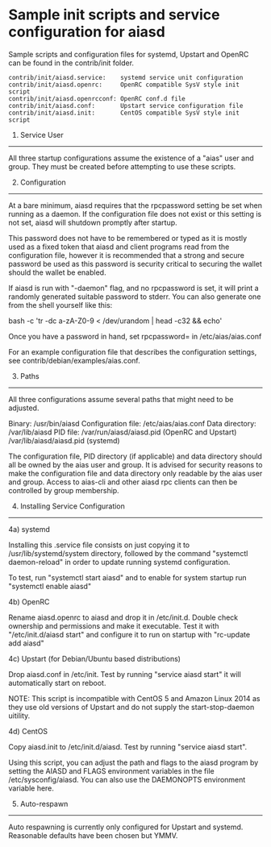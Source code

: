 Sample init scripts and service configuration for aiasd
==========================================================

Sample scripts and configuration files for systemd, Upstart and OpenRC
can be found in the contrib/init folder.

    contrib/init/aiasd.service:    systemd service unit configuration
    contrib/init/aiasd.openrc:     OpenRC compatible SysV style init script
    contrib/init/aiasd.openrcconf: OpenRC conf.d file
    contrib/init/aiasd.conf:       Upstart service configuration file
    contrib/init/aiasd.init:       CentOS compatible SysV style init script

1. Service User
---------------------------------

All three startup configurations assume the existence of a "aias" user
and group.  They must be created before attempting to use these scripts.

2. Configuration
---------------------------------

At a bare minimum, aiasd requires that the rpcpassword setting be set
when running as a daemon.  If the configuration file does not exist or this
setting is not set, aiasd will shutdown promptly after startup.

This password does not have to be remembered or typed as it is mostly used
as a fixed token that aiasd and client programs read from the configuration
file, however it is recommended that a strong and secure password be used
as this password is security critical to securing the wallet should the
wallet be enabled.

If aiasd is run with "-daemon" flag, and no rpcpassword is set, it will
print a randomly generated suitable password to stderr.  You can also
generate one from the shell yourself like this:

bash -c 'tr -dc a-zA-Z0-9 < /dev/urandom | head -c32 && echo'

Once you have a password in hand, set rpcpassword= in /etc/aias/aias.conf

For an example configuration file that describes the configuration settings,
see contrib/debian/examples/aias.conf.

3. Paths
---------------------------------

All three configurations assume several paths that might need to be adjusted.

Binary:              /usr/bin/aiasd
Configuration file:  /etc/aias/aias.conf
Data directory:      /var/lib/aiasd
PID file:            /var/run/aiasd/aiasd.pid (OpenRC and Upstart)
                     /var/lib/aiasd/aiasd.pid (systemd)

The configuration file, PID directory (if applicable) and data directory
should all be owned by the aias user and group.  It is advised for security
reasons to make the configuration file and data directory only readable by the
aias user and group.  Access to aias-cli and other aiasd rpc clients
can then be controlled by group membership.

4. Installing Service Configuration
-----------------------------------

4a) systemd

Installing this .service file consists on just copying it to
/usr/lib/systemd/system directory, followed by the command
"systemctl daemon-reload" in order to update running systemd configuration.

To test, run "systemctl start aiasd" and to enable for system startup run
"systemctl enable aiasd"

4b) OpenRC

Rename aiasd.openrc to aiasd and drop it in /etc/init.d.  Double
check ownership and permissions and make it executable.  Test it with
"/etc/init.d/aiasd start" and configure it to run on startup with
"rc-update add aiasd"

4c) Upstart (for Debian/Ubuntu based distributions)

Drop aiasd.conf in /etc/init.  Test by running "service aiasd start"
it will automatically start on reboot.

NOTE: This script is incompatible with CentOS 5 and Amazon Linux 2014 as they
use old versions of Upstart and do not supply the start-stop-daemon uitility.

4d) CentOS

Copy aiasd.init to /etc/init.d/aiasd. Test by running "service aiasd start".

Using this script, you can adjust the path and flags to the aiasd program by
setting the AIASD and FLAGS environment variables in the file
/etc/sysconfig/aiasd. You can also use the DAEMONOPTS environment variable here.

5. Auto-respawn
-----------------------------------

Auto respawning is currently only configured for Upstart and systemd.
Reasonable defaults have been chosen but YMMV.
